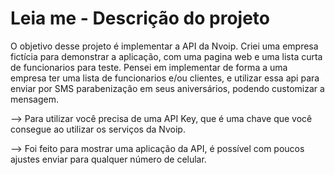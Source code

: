 # Leia me - Descrição do projeto


O objetivo desse projeto é implementar a API da Nvoip. Criei uma empresa fictícia para demonstrar a aplicação, com uma pagina web e uma lista curta de funcionarios para
teste. Pensei em implementar de forma a uma empresa ter uma lista de funcionarios e/ou clientes, e utilizar essa api para enviar por SMS parabenização em seus aniversários, 
podendo customizar a mensagem. 

--> Para utilizar você precisa de uma API Key, que é uma chave que você consegue ao utilizar os serviços da Nvoip.

--> Foi feito para mostrar uma aplicação da API, é possível com poucos ajustes enviar para qualquer número de celular.
